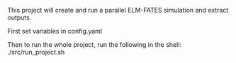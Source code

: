 
This project will create and run a parallel ELM-FATES simulation and extract outputs.

First set variables in config.yaml

Then to run the whole project, run the following in the shell:
./src/run_project.sh
